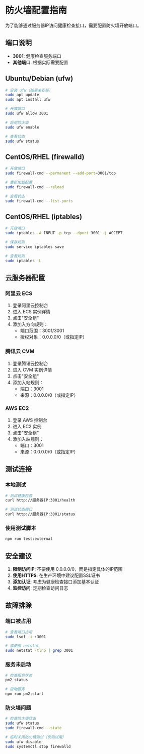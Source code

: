 # 防火墙配置指南

为了能够通过服务器IP访问健康检查接口，需要配置防火墙开放端口。

## 端口说明

- **3001**: 健康检查服务端口
- **其他端口**: 根据实际需要配置

## Ubuntu/Debian (ufw)

```bash
# 安装 ufw（如果未安装）
sudo apt update
sudo apt install ufw

# 开放端口
sudo ufw allow 3001

# 启用防火墙
sudo ufw enable

# 查看状态
sudo ufw status
```

## CentOS/RHEL (firewalld)

```bash
# 开放端口
sudo firewall-cmd --permanent --add-port=3001/tcp

# 重新加载配置
sudo firewall-cmd --reload

# 查看状态
sudo firewall-cmd --list-ports
```

## CentOS/RHEL (iptables)

```bash
# 开放端口
sudo iptables -A INPUT -p tcp --dport 3001 -j ACCEPT

# 保存规则
sudo service iptables save

# 查看规则
sudo iptables -L
```

## 云服务器配置

### 阿里云 ECS
1. 登录阿里云控制台
2. 进入 ECS 实例详情
3. 点击"安全组"
4. 添加入方向规则：
   - 端口范围：3001/3001
   - 授权对象：0.0.0.0/0（或指定IP）

### 腾讯云 CVM
1. 登录腾讯云控制台
2. 进入 CVM 实例详情
3. 点击"安全组"
4. 添加入站规则：
   - 端口：3001
   - 来源：0.0.0.0/0（或指定IP）

### AWS EC2
1. 登录 AWS 控制台
2. 进入 EC2 实例
3. 点击"安全组"
4. 添加入站规则：
   - 端口：3001
   - 来源：0.0.0.0/0（或指定IP）

## 测试连接

### 本地测试
```bash
# 测试健康检查
curl http://服务器IP:3001/health

# 测试状态接口
curl http://服务器IP:3001/status
```

### 使用测试脚本
```bash
npm run test:external
```

## 安全建议

1. **限制访问IP**: 不要使用 0.0.0.0/0，而是指定具体的IP范围
2. **使用HTTPS**: 在生产环境中建议配置SSL证书
3. **添加认证**: 考虑为健康检查接口添加基本认证
4. **监控访问**: 定期检查访问日志

## 故障排除

### 端口被占用
```bash
# 查看端口占用
sudo lsof -i :3001

# 或使用 netstat
sudo netstat -tlnp | grep 3001
```

### 服务未启动
```bash
# 检查服务状态
pm2 status

# 启动服务
npm run pm2:start
```

### 防火墙问题
```bash
# 检查防火墙状态
sudo ufw status
sudo firewall-cmd --state

# 临时关闭防火墙测试（仅测试用）
sudo ufw disable
sudo systemctl stop firewalld
``` 